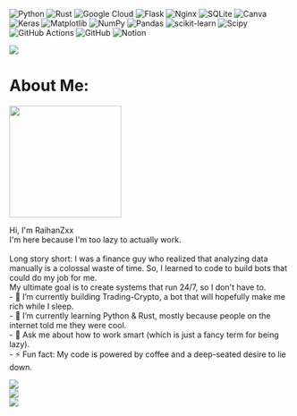 
![Python](https://img.shields.io/badge/python-3670A0?style=for-the-badge&logo=python&logoColor=ffdd54) ![Rust](https://img.shields.io/badge/rust-%23000000.svg?style=for-the-badge&logo=rust&logoColor=white) ![Google Cloud](https://img.shields.io/badge/GoogleCloud-%234285F4.svg?style=for-the-badge&logo=google-cloud&logoColor=white) ![Flask](https://img.shields.io/badge/flask-%23000.svg?style=for-the-badge&logo=flask&logoColor=white) ![Nginx](https://img.shields.io/badge/nginx-%23009639.svg?style=for-the-badge&logo=nginx&logoColor=white) ![SQLite](https://img.shields.io/badge/sqlite-%2307405e.svg?style=for-the-badge&logo=sqlite&logoColor=white) ![Canva](https://img.shields.io/badge/Canva-%2300C4CC.svg?style=for-the-badge&logo=Canva&logoColor=white) ![Keras](https://img.shields.io/badge/Keras-%23D00000.svg?style=for-the-badge&logo=Keras&logoColor=white) ![Matplotlib](https://img.shields.io/badge/Matplotlib-%23ffffff.svg?style=for-the-badge&logo=Matplotlib&logoColor=black) ![NumPy](https://img.shields.io/badge/numpy-%23013243.svg?style=for-the-badge&logo=numpy&logoColor=white) ![Pandas](https://img.shields.io/badge/pandas-%23150458.svg?style=for-the-badge&logo=pandas&logoColor=white) ![scikit-learn](https://img.shields.io/badge/scikit--learn-%23F7931E.svg?style=for-the-badge&logo=scikit-learn&logoColor=white) ![Scipy](https://img.shields.io/badge/SciPy-%230C55A5.svg?style=for-the-badge&logo=scipy&logoColor=%white) ![GitHub Actions](https://img.shields.io/badge/github%20actions-%232671E5.svg?style=for-the-badge&logo=githubactions&logoColor=white) ![GitHub](https://img.shields.io/badge/github-%23121011.svg?style=for-the-badge&logo=github&logoColor=white) ![Notion](https://img.shields.io/badge/Notion-%23000000.svg?style=for-the-badge&logo=notion&logoColor=white)

![](https://quotes-github-readme.vercel.app/api?type=horizontal&theme=gruvbox)

# About Me:
<img src="https://media1.tenor.com/m/VtFUW-durpoAAAAC/kururin-kuru-kuru.gif" width="200">

Hi, I'm RaihanZxx<br>I'm here because I'm too lazy to actually work.<br><br>Long story short: I was a finance guy who realized that analyzing data manually is a colossal waste of time. So, I learned to code to build bots that could do my job for me.<br>My ultimate goal is to create systems that run 24/7, so I don't have to.<br>- 🔭 I’m currently building Trading-Crypto, a bot that will hopefully make me rich while I sleep.<br>- 🌱 I’m currently learning Python & Rust, mostly because people on the internet told me they were cool.<br>- 💬 Ask me about how to work smart (which is just a fancy term for being lazy).<br>- ⚡ Fun fact: My code is powered by coffee and a deep-seated desire to lie down.<br>


![](https://github-readme-stats.vercel.app/api?username=RaihanZxx&theme=codeSTACKr&hide_border=false&include_all_commits=false&count_private=false)<br/>
![](https://nirzak-streak-stats.vercel.app/?user=RaihanZxx&theme=codeSTACKr&hide_border=false)<br/>
![](https://github-readme-stats.vercel.app/api/top-langs/?username=RaihanZxx&theme=codeSTACKr&hide_border=false&include_all_commits=false&count_private=false&layout=compact)

<!-- Proudly created with GPRM ( https://gprm.itsvg.in ) -->
